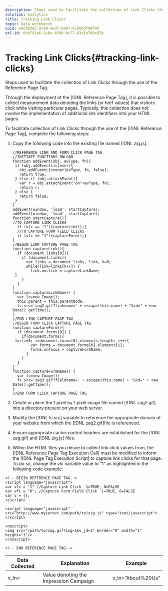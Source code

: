 ```yaml
---
description: Steps used to facilitate the collection of Link Clicks through the use of the Reference Page Tag.
solution: Analytics
title: Tracking Link Clicks
topic: Data workbench
uuid: e4c492d2-9c90-4ed7-b997-6c50bdf98f93
exl-id: 0cb743e6-5c6e-4f80-bc77-83d1e706c92b
---
```

# Tracking Link Clicks{#tracking-link-clicks}

Steps used to facilitate the collection of Link Clicks through the use of the Reference Page Tag.

Through the deployment of the [!DNL Reference Page Tag], it is possible to collect measurement data denoting the links (or href values) that visitors click while visiting particular pages. Typically, this collection does not involve the implementation of additional link identifiers into your HTML pages.

To facilitate collection of Link Clicks through the use of the [!DNL Reference Page Tag], complete the following steps:

1. Copy the following code into the existing file named [!DNL zig.js]: 

   ```
   //REFERENCE LINK AND FORM CLICK PAGE TAG 
   //INITIATE FUNCTIONS ONLOAD 
   function addEvent(obj, evType, fn){  
    if (obj.addEventListener){  
      obj.addEventListener(evType, fn, false);  
      return true;  
    } else if (obj.attachEvent){  
      var r = obj.attachEvent("on"+evType, fn);  
      return r;  
    } else {  
      return false;  
    }  
   } 
   addEvent(window, 'load', startCapture); 
   addEvent(window, 'load', startCapture); 
   function startCapture(){ 
   //TO CAPTURE LINK CLICKS 
     if (vlc == "1"){captureLink();} 
     //TO CAPTURE FORM FIELD CLICKS 
     if (vfc == "1"){captureForm();} 
   } 
   //BEGIN LINK CAPTURE PAGE TAG 
   function captureLink(){ 
     if (document.links[0]){ 
       if (document.links){ 
         var links = document.links, link, k=0; 
         while(link=links[k++]) { 
           link.onclick = captureLinkName; 
    } 
       } 
     } 
   } 
   function captureLinkName() { 
     var lc=new Image(); 
     this.parent = this.parentNode; 
     lc.src='zag2.gif?linkname=' + escape(this.name) + "&cd=" + new Date().getTime(); 
   } 
   //END LINK CAPTURE PAGE TAG 
   //BEGIN FORM CLICK CAPTURE PAGE TAG 
   function captureForm(){ 
     if (document.forms[0]) { 
       if(document.forms){ 
    for(i=0; i<document.forms[0].elements.length; i++){ 
           var forms = document.forms[0].elements[i]; 
           forms.onfocus = captureFormName; 
         } 
       } 
     } 
   } 
   function captureFormName() { 
     var fc=new Image(); 
     fc.src='zag3.gif?fieldname=' + escape(this.name) + "&cd=" + new Date().getTime(); 
   } 
   //END FORM CLICK CAPTURE PAGE TAG
   ```

1. Create or place the 1 pixel by 1 pixel image file named [!DNL zag2.gif] into a directory present on your web server. 
1. Modify the [!DNL lc.src] variable to reference the appropriate domain of your website from which the [!DNL zag2.gif]file is referenced. 

1. Ensure appropriate cache-control headers are established for the [!DNL zag.gif] and [!DNL zig.js] files. 

1. Within the HTML files you desire to collect link click values from, the [!DNL Reference Page Tag Execution Call] must be modified to inform the [!DNL Page Tag Execution Script] to capture link clicks for that page. To do so, change the vlc variable value to “1” as highlighted in the following code example:

```
<!-- BEGIN REFERENCE PAGE TAG--> 
<script language="javascript"> 
var vlc = "1" //Capture Link Click  1=TRUE, 0=FALSE 
var vfc = "0"; //Capture Form Field Click  1=TRUE, 0=FALSE 
var v = {}; 
</script> 
 
<script language="javascript" src=”http://www.myserver.com/path/to/zig.js" type="text/javascript"></script> 
 
<noscript> 
<img src="/path/to/zag.gif?Log=1&v_jd=1" border="0" width="1" height="1"/> 
</noscript> 
 
<!-- END REFERENCE PAGE TAG-->
```

|  Data Collected  | Explanation  | Example  |
|---|---|---|
|  v_ln=  | Value denoting the Impression Campaign  | v_ln=”About%20Us”  |
